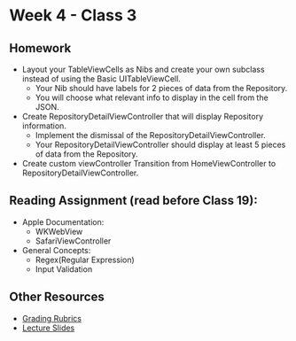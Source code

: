 # Week 4 - Class 3
## Homework
* Layout your TableViewCells as Nibs and create your own subclass instead of using the Basic UITableViewCell.  
	* Your Nib should have labels for 2 pieces of data from the Repository.  
	* You will choose what relevant info to display in the cell from the JSON.  
* Create RepositoryDetailViewController that will display Repository information.  
	* Implement the dismissal of the RepositoryDetailViewController.  
	* Your RepositoryDetailViewController should display at least 5 pieces of data from the Repository.  
* Create custom viewController Transition from HomeViewController to RepositoryDetailViewController.  

## Reading Assignment (read **before** Class 19):
* Apple Documentation:
  * WKWebView
  * SafariViewController
* General Concepts:
  * Regex(Regular Expression)
  * Input Validation

## Other Resources
* [Grading Rubrics](../../resources/)
* [Lecture Slides](https://www.icloud.com/keynote/000lReqBJ1v41Z9NFhFkN3I8g#Week4_Day3)
